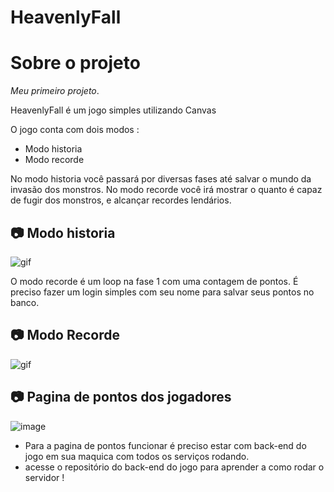 # HeavenlyFall

# Sobre o projeto

_Meu primeiro projeto_.

HeavenlyFall é um jogo simples utilizando Canvas


O jogo conta com dois modos :

- Modo historia
- Modo recorde

No modo historia você passará por diversas fases até salvar o mundo da invasão dos monstros.
No modo recorde você irá mostrar o quanto é capaz de fugir dos monstros, e alcançar recordes lendários.

## :camera:  Modo historia 
![gif](https://github.com/Jusloso/HeavenlyFall/blob/main/src/assets/to_readme/gif-historia.gif?raw=true)

O modo recorde é um loop na fase 1 com uma contagem de pontos. É preciso fazer um login simples com seu nome para salvar seus pontos no banco.

## :camera:  Modo Recorde
![gif](https://github.com/Jusloso/HeavenlyFall/blob/main/src/assets/to_readme/recordGif.gif?raw=true)

## :camera: Pagina de pontos dos jogadores

![image](https://github.com/Jusloso/HeavenlyFall/blob/main/src/assets/to_readme/record.png?raw=true)

- Para a pagina de pontos funcionar é preciso estar com back-end do jogo em sua maquica com todos os serviços rodando.
- acesse o repositório do back-end do jogo para aprender a como rodar o servidor !




